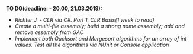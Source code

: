 **TO DO(deadline: - 20.00, 21.03.2019):**
- *Richter J. - CLR via C#. Part 1. CLR Basis(1 week to read)*
- *Create a multi-file assembly; build a strong name assembly; add and remove assembly from GAC*
- *Implement both Qucksort and Mergesort algorithms for an array of int values. Test all the algorithms via NUnit or Console application*
